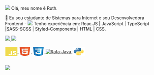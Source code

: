  <img height="100em" src="https://media.giphy.com/media/TRUJ0BJOxOmru/giphy.gif" /> Olá, meu nome é Ruth.

🔭 Eu sou estudante de Sistemas para Internet e sou Desenvolvedora Frontend -  <img height="18em" src="https://user-images.githubusercontent.com/80555245/139195301-2940ffb7-418a-4cfe-b32d-378251ebb043.png" /> Tenho experiência em: Reac.JS | JavaScript | TypeScript |SASS-SCSS | Styled-Components | HTML | CSS. 


<div>
   
</div>
<div>
  <a href="https://github.com/ruthdevgpwr">
  <img height="165em" src="https://github-readme-stats.vercel.app/api?username=ruthdevgpwr&show_icons=true&theme=dracula&include_all_commits=true&count_private=true"/>
  <img height="165em" src="https://github-readme-stats.vercel.app/api/top-langs/?username=ruthdevgpwr&layout=compact&langs_count=7&theme=dracula"/>
</div>
  
<div style="display: inline_block"><br>
  <img align="center" alt="Rafa-Js" height="30" width="40" src="https://raw.githubusercontent.com/devicons/devicon/master/icons/javascript/javascript-plain.svg">
  <img align="center" alt="Rafa-HTML" height="30" width="40" src="https://raw.githubusercontent.com/devicons/devicon/master/icons/html5/html5-original.svg">
  <img align="center" alt="Rafa-CSS" height="30" width="40" src="https://raw.githubusercontent.com/devicons/devicon/master/icons/css3/css3-original.svg">
  <img align="center" alt="Rafa-Java" height="30" width="40" src="https://img.shields.io/badge/Java-ED8B00?style=for-the-badge&logo=java&logoColor=white">
  <img align="center" alt="Rafa-Python" height="30" width="40" src="https://raw.githubusercontent.com/devicons/devicon/master/icons/python/python-original.svg">
</div>
  
##
  
<div>
  <a href="https://www.linkedin.com/in/ruthdantas/"><img src="https://img.shields.io/badge/-LinkedIn-%230077B5?style=for-the-badge&logo=linkedin&logoColor=white" target="_blank"></a> 
</div>
  
 <div>
 

  
 </div>
